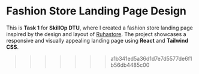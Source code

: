 # Fashion Store Landing Page Design

This is **Task 1** for **SkillOp DTU**, where I created a fashion store landing page inspired by the design and layout of [Ruhastore](https://www.ruhastore.in/). The project showcases a responsive and visually appealing landing page using **React** and **Tailwind CSS**.
>>>>>>> a1b341ed5a36d1d7e7d5577de6f1b56db4485c00
